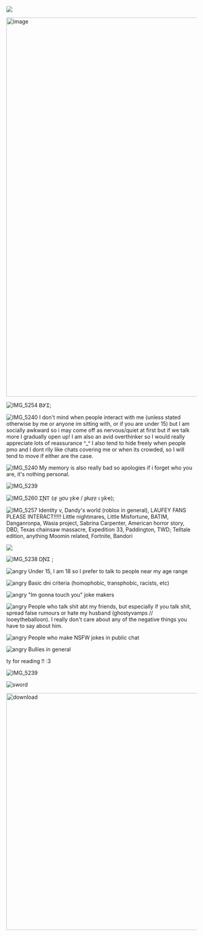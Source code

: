 ![](https://komarev.com/ghpvc/?username=noottheneut&style=plastic&color=8c0000&label=🌹)


<img width="1582" height="1000" alt="image" src="https://github.com/user-attachments/assets/c4deb609-e2c9-476e-8468-024c73febffb" />

![IMG_5254](https://github.com/user-attachments/assets/8e241b37-c1a3-4385-8fba-32eafcd50f77)
ᏴᎩᏆ;

                                                  
![IMG_5240](https://github.com/user-attachments/assets/23d601bd-47b2-4662-879e-b9712b8d3556)
I don't mind when people interact with me  (unless stated otherwise by me or anyone im sitting with, or if you are under 15) but I am socially awkward so i may come off as nervous/quiet at first but if we talk more I gradually open up! I am also an avid overthinker so I would really appreciate lots of reassurance ^_^ I also tend to hide freely when people pmo and I dont rlly like chats covering me or when its crowded, so I will tend to move if either are the case. 

![IMG_5240](https://github.com/user-attachments/assets/34830ea4-ee52-462c-a2be-a6dd7b8e9ed8)
 My memory is also really bad so apologies if i forget who you are, it's nothing personal.

![IMG_5239](https://github.com/user-attachments/assets/bced5a25-aecd-4652-ac09-656880a47f2c)


![IMG_5260](https://github.com/user-attachments/assets/23c5dfff-f523-48e0-9817-cca483015c40)
 ᏆƝᎢ (ιϝ ყσυ ʅιƙҽ / ʂƚυϝϝ ι ʅιƙҽ);


![IMG_5257](https://github.com/user-attachments/assets/1f247fcb-2241-4d14-a333-767d40509e0f)
 Identity v, Dandy's world (roblox in general), LAUFEY FANS PLEASE INTERACT!!!!! Little nightmares, Little Misfortune, BATIM, Danganronpa, Wasia project, Sabrina Carpenter, American horror story, DBD, Texas chainsaw massacre, Expedition 33, Paddington, TWD; Telltale edition, anything Moomin related, Fortnite,  Bandori

![](https://github.com/user-attachments/assets/2d1a9c68-acbe-40f3-8b2c-5696847a5062)


![IMG_5238](https://github.com/user-attachments/assets/05c0f67e-37dc-4c87-8b60-f0320c74e29b)
 ᎠƝᏆ ;




![angry](https://github.com/user-attachments/assets/a8e2e962-5ac4-4117-84fe-158b071874e7)
 Under 15, I am 18 so I prefer to talk to people near my age range


![angry](https://github.com/user-attachments/assets/a8e2e962-5ac4-4117-84fe-158b071874e7) Basic dni criteria (homophobic, transphobic, racists, etc)


![angry](https://github.com/user-attachments/assets/a8e2e962-5ac4-4117-84fe-158b071874e7) "Im gonna touch you" joke makers

![angry](https://github.com/user-attachments/assets/a8e2e962-5ac4-4117-84fe-158b071874e7) People who talk shit abt my friends, but especially if you talk shit, spread false rumours or hate my husband (ghostyvamps // looeytheballoon). I really don't care about any of the negative things you have to say about him.


![angry](https://github.com/user-attachments/assets/a8e2e962-5ac4-4117-84fe-158b071874e7) People who make NSFW jokes in public chat


![angry](https://github.com/user-attachments/assets/a8e2e962-5ac4-4117-84fe-158b071874e7) Bullies in general

ty for reading !! :3 


![IMG_5239](https://github.com/user-attachments/assets/bced5a25-aecd-4652-ac09-656880a47f2c)

![sword](https://github.com/user-attachments/assets/7a1d4a79-168d-4455-bebe-2e9e10ab1b1d)

<img width="625" height="625" alt="download" src="https://github.com/user-attachments/assets/3a9a2947-ce6e-488e-90e3-16917000588c" />



